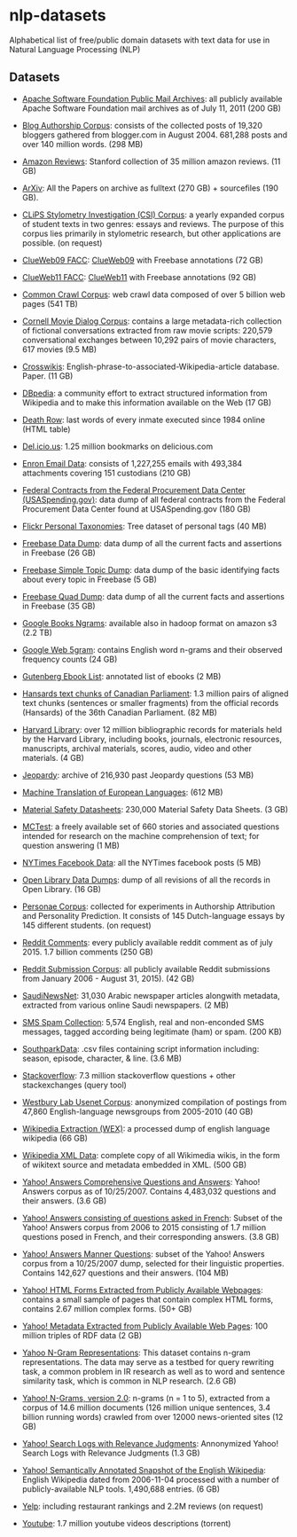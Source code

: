 # nlp-datasets
Alphabetical list of free/public domain datasets with text data for use in Natural Language Processing (NLP)

## Datasets
*   [Apache Software Foundation Public Mail Archives](http://aws.amazon.com/de/datasets/apache-software-foundation-public-mail-archives/): all publicly available Apache Software Foundation mail archives as of July 11, 2011 (200 GB)

*   [Blog Authorship Corpus](http://u.cs.biu.ac.il/~koppel/BlogCorpus.htm): consists of the collected posts of 19,320 bloggers gathered from blogger.com in August 2004. 681,288 posts and over 140 million words. (298 MB)

*   [Amazon Reviews](https://snap.stanford.edu/data/web-Amazon.html): Stanford collection of 35 million amazon reviews. (11 GB)

*   [ArXiv](http://arxiv.org/help/bulk_data_s3): All the Papers on archive as fulltext (270 GB) + sourcefiles (190 GB).

*   [CLiPS Stylometry Investigation (CSI) Corpus](http://www.clips.uantwerpen.be/datasets/csi-corpus): a yearly expanded corpus of student texts in two genres: essays and reviews. The purpose of this corpus lies primarily in stylometric research, but other applications are possible. (on request)

*   [ClueWeb09 FACC](http://lemurproject.org/clueweb09/FACC1/): [ClueWeb09](http://lemurproject.org/clueweb09/) with Freebase annotations (72 GB)

*   [ClueWeb11 FACC](http://lemurproject.org/clueweb12/FACC1/): [ClueWeb11](http://lemurproject.org/clueweb12/) with Freebase annotations (92 GB)

*   [Common Crawl Corpus](http://aws.amazon.com/de/datasets/common-crawl-corpus/): web crawl data composed of over 5 billion web pages (541 TB)

*   [Cornell Movie Dialog Corpus](http://www.cs.cornell.edu/~cristian/Cornell_Movie-Dialogs_Corpus.html): contains a large metadata-rich collection of fictional conversations extracted from raw movie scripts: 220,579 conversational exchanges between 10,292 pairs of movie characters, 617 movies (9.5 MB)

*   [Crosswikis](http://nlp.stanford.edu/data/crosswikis-data.tar.bz2/): English-phrase-to-associated-Wikipedia-article database. Paper. (11 GB) 

*   [DBpedia](http://aws.amazon.com/de/datasets/dbpedia-3-5-1/?tag=datasets%23keywords%23encyclopedic): a community effort to extract structured information from Wikipedia and to make this information available on the Web (17 GB)

*   [Death Row](http://www.tdcj.state.tx.us/death_row/dr_executed_offenders.html): last words of every inmate executed since 1984 online (HTML table)

*   [Del.icio.us](http://arvindn.livejournal.com/116137.html): 1.25 million bookmarks on delicious.com

*   [Enron Email Data](http://aws.amazon.com/de/datasets/enron-email-data/): consists of 1,227,255 emails with 493,384 attachments covering 151 custodians (210 GB)

*   [Federal Contracts from the Federal Procurement Data Center (USASpending.gov)](http://aws.amazon.com/de/datasets/federal-contracts-from-the-federal-procurement-data-center-usaspending-gov/): data dump of all federal contracts from the Federal Procurement Data Center found at USASpending.gov (180 GB)

*   [Flickr Personal Taxonomies](http://www.isi.edu/~lerman/downloads/flickr/flickr_taxonomies.html): Tree dataset of personal tags (40 MB)

*   [Freebase Data Dump](http://aws.amazon.com/de/datasets/freebase-data-dump/): data dump of all the current facts and assertions in Freebase (26 GB) 

*   [Freebase Simple Topic Dump](http://aws.amazon.com/de/datasets/freebase-simple-topic-dump/): data dump of the basic identifying facts about every topic in Freebase (5 GB)

*   [Freebase Quad Dump](http://aws.amazon.com/de/datasets/freebase-quad-dump/): data dump of all the current facts and assertions in Freebase (35 GB)

*   [Google Books Ngrams](http://storage.googleapis.com/books/ngrams/books/datasetsv2.html): available also in hadoop format on amazon s3 (2.2 TB)

*   [Google Web 5gram](https://catalog.ldc.upenn.edu/LDC2006T13): contains English word n-grams and their observed frequency counts (24 GB)

*   [Gutenberg Ebook List](http://www.gutenberg.org/wiki/Gutenberg:Offline_Catalogs): annotated list of ebooks (2 MB)

*   [Hansards text chunks of Canadian Parliament](http://www.isi.edu/natural-language/download/hansard/): 1.3 million pairs of aligned text chunks (sentences or smaller fragments) from the official records (Hansards) of the 36th Canadian Parliament. (82 MB)

*   [Harvard Library](http://library.harvard.edu/open-metadata#Harvard-Library-Bibliographic-Dataset): over 12 million bibliographic records for materials held by the Harvard Library, including books, journals, electronic resources, manuscripts, archival materials, scores, audio, video and other materials. (4 GB)

*   [Jeopardy](http://www.reddit.com/r/datasets/comments/1uyd0t/200000_jeopardy_questions_in_a_json_file/): archive of 216,930 past Jeopardy questions (53 MB)

*   [Machine Translation of European Languages](http://statmt.org/wmt11/translation-task.html#download): (612 MB)

*   [Material Safety Datasheets](http://aws.amazon.com/de/datasets/material-safety-data-sheets/): 230,000 Material Safety Data Sheets. (3 GB)

*   [MCTest](http://research.microsoft.com/en-us/um/redmond/projects/mctest/index.html): a freely available set of 660 stories and associated questions intended for research on the machine comprehension of text; for question answering (1 MB)

*   [NYTimes Facebook Data](http://minimaxir.com/2015/07/facebook-scraper/): all the NYTimes facebook posts (5 MB)

*   [Open Library Data Dumps](https://openlibrary.org/developers/dumps): dump of all revisions of all the records in Open Library. (16 GB)

*   [Personae Corpus](http://www.clips.uantwerpen.be/datasets/personae-corpus): collected for experiments in Authorship Attribution and Personality Prediction. It consists of 145 Dutch-language essays by 145 different students. (on request)

*   [Reddit Comments](https://www.reddit.com/r/datasets/top/?sort=top&t=all): every publicly available reddit comment as of july 2015. 1.7 billion comments (250 GB)

*   [Reddit Submission Corpus](https://www.reddit.com/r/datasets/comments/3mg812/full_reddit_submission_corpus_now_available_2006/): all publicly available Reddit submissions from January 2006 - August 31, 2015). (42 GB)

*   [SaudiNewsNet](https://github.com/ParallelMazen/SaudiNewsNet): 31,030 Arabic newspaper articles alongwith metadata, extracted from various online Saudi newspapers. (2 MB)

*   [SMS Spam Collection](http://www.dt.fee.unicamp.br/~tiago/smsspamcollection/): 5,574 English, real and non-enconded SMS messages, tagged according being legitimate (ham) or spam.  (200 KB) 

*   [SouthparkData](https://github.com/BobAdamsEE/SouthParkData): .csv files containing script information including: season, episode, character, & line. (3.6 MB)

*   [Stackoverflow](http://data.stackexchange.com/): 7.3 million stackoverflow questions + other stackexchanges (query tool)

*   [Westbury Lab Usenet Corpus](http://aws.amazon.com/de/datasets/the-westburylab-usenet-corpus/): anonymized compilation of postings from 47,860 English-language newsgroups from 2005-2010 (40 GB)

*   [Wikipedia Extraction (WEX)](http://aws.amazon.com/de/datasets/wikipedia-extraction-wex/): a processed dump of english language wikipedia (66 GB)

*   [Wikipedia XML Data](http://aws.amazon.com/de/datasets/wikipedia-xml-data/): complete copy of all Wikimedia wikis, in the form of wikitext source and metadata embedded in XML. (500 GB)

*   [Yahoo! Answers Comprehensive Questions and Answers](http://webscope.sandbox.yahoo.com/catalog.php?datatype=l): Yahoo! Answers corpus as of 10/25/2007. Contains 4,483,032 questions and their answers. (3.6 GB)

*   [Yahoo! Answers consisting of questions asked in French](http://webscope.sandbox.yahoo.com/catalog.php?datatype=l): Subset of the Yahoo! Answers corpus from 2006 to 2015 consisting of 1.7 million questions posed in French, and their corresponding answers. (3.8 GB)

*   [Yahoo! Answers Manner Questions](http://webscope.sandbox.yahoo.com/catalog.php?datatype=l): subset of the Yahoo! Answers corpus from a 10/25/2007 dump, selected for their linguistic properties. Contains 142,627 questions and their answers. (104 MB)

*   [Yahoo! HTML Forms Extracted from Publicly Available Webpages](http://webscope.sandbox.yahoo.com/catalog.php?datatype=l): contains a small sample of pages that contain complex HTML forms, contains 2.67 million complex forms. (50+ GB)

*   [Yahoo! Metadata Extracted from Publicly Available Web Pages](http://webscope.sandbox.yahoo.com/catalog.php?datatype=l): 100 million triples of RDF data (2 GB)

*   [Yahoo N-Gram Representations](http://webscope.sandbox.yahoo.com/catalog.php?datatype=l): This dataset contains n-gram representations. The data may serve as a testbed for query rewriting task, a common problem in IR research as well as to word and sentence similarity task, which is common in NLP research. (2.6 GB)

*   [Yahoo! N-Grams, version 2.0](http://webscope.sandbox.yahoo.com/catalog.php?datatype=l): n-grams (n = 1 to 5), extracted from a corpus of 14.6 million documents (126 million unique sentences, 3.4 billion running words) crawled from over 12000 news-oriented sites (12 GB)

*   [Yahoo! Search Logs with Relevance Judgments](http://webscope.sandbox.yahoo.com/catalog.php?datatype=l): Annonymized Yahoo! Search Logs with Relevance Judgments (1.3 GB)

*   [Yahoo! Semantically Annotated Snapshot of the English Wikipedia](http://webscope.sandbox.yahoo.com/catalog.php?datatype=l): English Wikipedia dated from 2006-11-04 processed with a number of publicly-available NLP tools. 1,490,688 entries. (6 GB)

*   [Yelp](https://www.yelp.com/academic_dataset): including restaurant rankings and 2.2M reviews (on request)

*   [Youtube](https://www.reddit.com/r/datasets/comments/3gegdz/17_millions_youtube_videos_description/): 1.7 million youtube videos descriptions (torrent)
